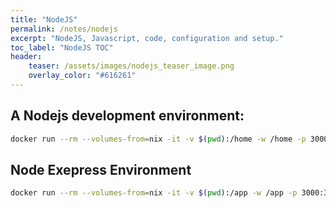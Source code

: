 ```yaml
---
title: "NodeJS"
permalink: /notes/nodejs
excerpt: "NodeJS, Javascript, code, configuration and setup."
toc_label: "NodeJS TOC"
header:
    teaser: /assets/images/nodejs_teaser_image.png
    overlay_color: "#616261"
---
```


## A Nodejs development environment:
```bash
docker run --rm --volumes-from=nix -it -v $(pwd):/home -w /home -p 3000:3000 nixos/nix nix-shell -p nodejs
```


## Node Exepress Environment

```bash
docker run --rm --volumes-from=nix -it -v $(pwd):/app -w /app -p 3000:3000 nixos/nix nix-shell /app/.config/default.nix -p python -p nodejs --run "npm install"
```
